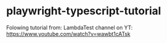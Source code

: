 # playwright-typescript-tutorial
Folowing tutorial from: LambdaTest channel on YT: https://www.youtube.com/watch?v=wawbt1cATsk
